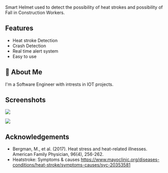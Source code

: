 Smart Helmet used to detect the possibility of heat strokes and possibility of Fall in Construction Workers.
## Features

- Heat stroke Detection
- Crash Detection
- Real time alert system
- Easy to use


## 🚀 About Me
I'm a Software Engineer with intrests in IOT projects.


## Screenshots

![](https://drive.google.com/file/d/1lnBNKZZmzMJbYA_PjkTRPlOgxcrVtMMI/view?usp=drive_link)

![](https://drive.google.com/file/d/1EnGiH8T2Jz2hW1CwYP54XsrZFhhOU_ck/view?usp=sharing)



## Acknowledgements

 - Bergman, M., et al. (2017). Heat stress and heat-related illnesses. American Family Physician, 96(4), 256-262.
 - Heatstroke: Symptoms & causes https://www.mayoclinic.org/diseases-conditions/heat-stroke/symptoms-causes/syc-20353581

